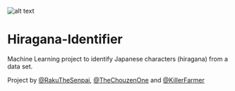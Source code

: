 ![alt text](https://upload.wikimedia.org/wikipedia/commons/thumb/2/28/Table_hiragana.svg/768px-Table_hiragana.svg.png "Hiragana")
# Hiragana-Identifier
Machine Learning project to identify Japanese characters (hiragana) from a data set. 

Project by [@RakuTheSenpai](https://github.com/RakuTheSenpai), [@TheChouzenOne](https://github.com/TheChouzanOne) and [@KillerFarmer](https://github.com/KillerFarmer)
